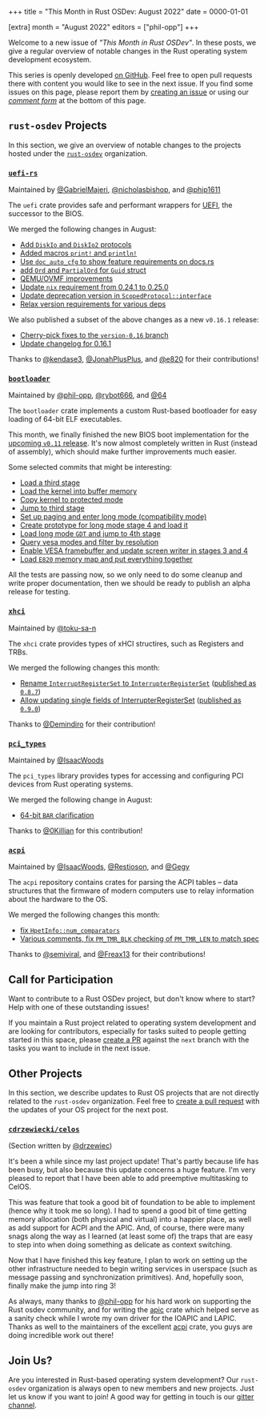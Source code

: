 +++
title = "This Month in Rust OSDev: August 2022"
date = 0000-01-01

[extra]
month = "August 2022"
editors = ["phil-opp"]
+++

Welcome to a new issue of _"This Month in Rust OSDev"_. In these posts, we give a regular overview of notable changes in the Rust operating system development ecosystem.

<!-- more -->

This series is openly developed [on GitHub](https://github.com/rust-osdev/homepage/). Feel free to open pull requests there with content you would like to see in the next issue. If you find some issues on this page, please report them by [creating an issue](https://github.com/rust-osdev/homepage/issues/new) or using our [_comment form_](#comment-form) at the bottom of this page.

<!--
    This is a draft for the upcoming "This Month in Rust OSDev (August 2022)" post.
    Feel free to create pull requests against the `next` branch to add your
    content here.
    Please take a look at the past posts on https://rust-osdev.com/ to see the
    general structure of these posts.
-->

## `rust-osdev` Projects

In this section, we give an overview of notable changes to the projects hosted under the [`rust-osdev`] organization.

[`rust-osdev`]: https://github.com/rust-osdev/about

<!--
    Please use the following template:

    ### [`repo_name`](https://github.com/rust-osdev/repo_name)
    <span class="maintainers">Maintained by [@maintainer_1](https://github.com/maintainer_1)</span>

    The `repo_name` crate ...<<short introduction>>...

    We merged the following changes this month:
    <<changelog, either in list or text form>>
-->

### [`uefi-rs`](https://github.com/rust-osdev/uefi-rs)

<span class="maintainers">Maintained by [@GabrielMajeri](https://github.com/GabrielMajeri), [@nicholasbishop](https://github.com/nicholasbishop), and [@phip1611](https://github.com/phip1611)</span>

The `uefi` crate provides safe and performant wrappers for [UEFI](https://en.wikipedia.org/wiki/Unified_Extensible_Firmware_Interface), the successor to the BIOS.

We merged the following changes in August:

- [Add `DiskIo` and `DiskIo2` protocols](https://github.com/rust-osdev/uefi-rs/pull/467)
- [Added macros `print!` and `println!`](https://github.com/rust-osdev/uefi-rs/pull/430)
- [Use `doc_auto_cfg` to show feature requirements on docs.rs](https://github.com/rust-osdev/uefi-rs/pull/487)
- [add `Ord` and `PartialOrd` for `Guid` struct](https://github.com/rust-osdev/uefi-rs/pull/493)
- [QEMU/OVMF improvements](https://github.com/rust-osdev/uefi-rs/pull/474)
- [Update `nix` requirement from 0.24.1 to 0.25.0](https://github.com/rust-osdev/uefi-rs/pull/480)
- [Update deprecation version in `ScopedProtocol::interface`](https://github.com/rust-osdev/uefi-rs/pull/485)
- [Relax version requirements for various deps](https://github.com/rust-osdev/uefi-rs/pull/482)

We also published a subset of the above changes as a new `v0.16.1` release:

- [Cherry-pick fixes to the `version-0.16` branch](https://github.com/rust-osdev/uefi-rs/pull/490)
- [Update changelog for 0.16.1](https://github.com/rust-osdev/uefi-rs/pull/492)

Thanks to [@kendase3](https://github.com/kendase3), [@JonahPlusPlus](https://github.com/JonahPlusPlus), and [@e820](https://github.com/e820) for their contributions!

### [`bootloader`](https://github.com/rust-osdev/bootloader)

<span class="maintainers">Maintained by [@phil-opp](https://github.com/phil-opp), [@rybot666](https://github.com/rybot666), and [@64](https://github.com/64)</span>

The `bootloader` crate implements a custom Rust-based bootloader for easy loading of 64-bit ELF executables.

This month, we finally finished the new BIOS boot implementation for the [upcoming `v0.11` release](https://github.com/rust-osdev/bootloader/pull/232). It's now almost completely written in Rust (instead of assembly), which should make further improvements much easier.

Some selected commits that might be interesting:

- [Load a third stage](https://github.com/rust-osdev/bootloader/pull/232/commits/6492eab051b71a19b58a4f70185e7898fabb2c46)
- [Load the kernel into buffer memory](https://github.com/rust-osdev/bootloader/pull/232/commits/84eea29b69ac75c0d7ce9c36e0d2a1369052dc2b)
- [Copy kernel to protected mode](https://github.com/rust-osdev/bootloader/pull/232/commits/52ad3e2afab4f902ef5acb3241d7bc34c2a16e94)
- [Jump to third stage](https://github.com/rust-osdev/bootloader/pull/232/commits/7cf073eae6a5c6e30684a67cdac66016c7dcfdf2)
- [Set up paging and enter long mode (compatibility mode)](https://github.com/rust-osdev/bootloader/pull/232/commits/824786b0498a8f02e4d79ca8c8477ed68dae0068)
- [Create prototype for long mode stage 4 and load it](https://github.com/rust-osdev/bootloader/pull/232/commits/39ba5269eada8ad40963d2ec7c92c4a6410060ab)
- [Load long mode `GDT` and jump to 4th stage](https://github.com/rust-osdev/bootloader/pull/232/commits/05130d1d356e7e1566f7e576245580fc542184e6)
- [Query vesa modes and filter by resolution](https://github.com/rust-osdev/bootloader/pull/232/commits/d8931970365a2ac26088320678cc8ce6ae60150d)
- [Enable VESA framebuffer and update screen writer in stages 3 and 4](https://github.com/rust-osdev/bootloader/pull/232/commits/557c03427f5d143ee814fb908b05c584ec37b87a)
- [Load `E820` memory map and put everything together](https://github.com/rust-osdev/bootloader/pull/232/commits/48cd6dcd109778032ce586735f5be1f1dac67117)

All the tests are passing now, so we only need to do some cleanup and write proper documentation, then we should be ready to publish an alpha release for testing.

### [`xhci`](https://github.com/rust-osdev/xhci)

<span class="maintainers">Maintained by [@toku-sa-n](https://github.com/toku-sa-n)</span>

The `xhci` crate provides types of xHCI structires, such as Registers and TRBs.

We merged the following changes this month:

- [Rename `InterruptRegisterSet` to `InterrupterRegisterSet`](https://github.com/rust-osdev/xhci/pull/143) <span class="gray">([published as `0.8.7`](https://github.com/rust-osdev/xhci/pull/144))</span>
- [Allow updating single fields of InterrupterRegisterSet](https://github.com/rust-osdev/xhci/pull/142) <span class="gray">([published as `0.9.0`](https://github.com/rust-osdev/xhci/pull/145))</span>

Thanks to [@Demindiro](https://github.com/Demindiro) for their contribution!


### [`pci_types`](https://github.com/rust-osdev/pci_types)

<span class="maintainers">Maintained by [@IsaacWoods](https://github.com/IsaacWoods)</span>


The `pci_types` library provides types for accessing and configuring PCI devices from Rust operating systems.

We merged the following change in August:

- [64-bit `BAR` clarification](https://github.com/rust-osdev/pci_types/pull/6)

Thanks to [@0Killian](https://github.com/0Killian) for this contribution!


### [`acpi`](https://github.com/rust-osdev/acpi)

<span class="maintainers">Maintained by [@IsaacWoods](https://github.com/IsaacWoods), [@Restioson](https://github.com/Restioson), and [@Gegy](https://github.com/Gegy)</span>

The `acpi` repository contains crates for parsing the ACPI tables – data structures that the firmware of modern computers use to relay information about the hardware to the OS.

We merged the following changes this month:


- [fix `HpetInfo::num_comparators`](https://github.com/rust-osdev/acpi/pull/121)
- [Various comments, fix `PM_TMR_BLK` checking of `PM_TMR_LEN` to match spec](https://github.com/rust-osdev/acpi/pull/123)

Thanks to [@semiviral](https://github.com/semiviral), and [@Freax13](https://github.com/Freax13) for their contributions!


## Call for Participation

Want to contribute to a Rust OSDev project, but don't know where to start? Help with one of these outstanding issues!

<!--
    Please use the following template for adding items:
    - [(`repo_name`) Issue Description](https://example.com/link-to-issue)
-->

If you maintain a Rust project related to operating system development and are looking for contributors, especially for tasks suited to people getting started in this space, please [create a PR](https://github.com/rust-osdev/homepage/pulls) against the `next` branch with the tasks you want to include in the next issue.

## Other Projects

In this section, we describe updates to Rust OS projects that are not directly related to the `rust-osdev` organization. Feel free to [create a pull request](https://github.com/rust-osdev/homepage/pulls) with the updates of your OS project for the next post.

### [`cdrzewiecki/celos`](https://gitlab.com/cdrzewiecki/celos)
<span class="maintainers">(Section written by [@drzewiec](https://github.com/drzewiec))</span>

It's been a while since my last project update! That's partly because life has been busy, but also because this update concerns a huge feature. I'm very pleased to report that I have been able to add preemptive multitasking to CelOS.

This was feature that took a good bit of foundation to be able to implement (hence why it took me so long). I had to spend a good bit of time getting memory allocation (both physical and virtual) into a happier place, as well as add support for ACPI and the APIC. And, of course, there were many snags along the way as I learned (at least some of) the traps that are easy to step into when doing something as delicate as context switching.

Now that I have finished this key feature, I plan to work on setting up the other infrastructure needed to begin writing services in userspace (such as message passing and synchronization primitives). And, hopefully soon, finally make the jump into ring 3!

As always, many thanks to [@phil-opp](https://github.com/phil-opp) for his hard work on supporting the Rust osdev community, and for writing the [apic](https://github.com/rust-osdev/apic) crate which helped serve as a sanity check while I wrote my own driver for the IOAPIC and LAPIC. Thanks as well to the maintainers of the excellent [acpi](https://github.com/rust-osdev/acpi) crate, you guys are doing incredible work out there!

<!--
    Please use the following template:

    ### [`owner_name/repo_name`](https://github.com/rust-osdev/owner_name/repo_name)
    <span class="maintainers">(Section written by [@your_github_name](https://github.com/your_github_name))</span>

    ...<<your project updates>>...
-->


## Join Us?

Are you interested in Rust-based operating system development? Our `rust-osdev` organization is always open to new members and new projects. Just let us know if you want to join! A good way for getting in touch is our [gitter channel](https://gitter.im/rust-osdev/Lobby).



<!--
TODO: Update publication date
-->
